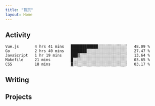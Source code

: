 ```yaml
---
title: "首页"
layout: Home
---
```


## Activity
<!--START_SECTION:waka-->
```text
Vue.js       4 hrs 41 mins   ████████████░░░░░░░░░░░░░   48.09 % 
Go           2 hrs 40 mins   ███████░░░░░░░░░░░░░░░░░░   27.47 % 
JavaScript   1 hr 19 mins    ███▒░░░░░░░░░░░░░░░░░░░░░   13.64 % 
Makefile     21 mins         █░░░░░░░░░░░░░░░░░░░░░░░░   03.65 % 
CSS          18 mins         ▓░░░░░░░░░░░░░░░░░░░░░░░░   03.17 % 
```
<!--END_SECTION:waka-->

## Writing
<PindedPosts />

## Projects
<Projects />
